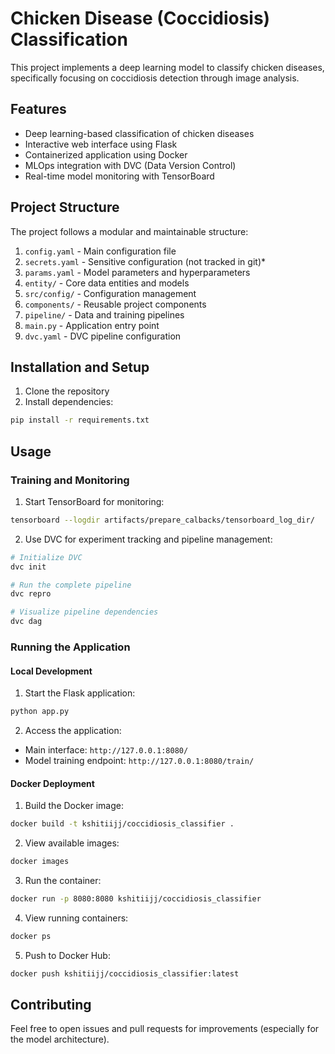 # Chicken Disease (Coccidiosis) Classification

This project implements a deep learning model to classify chicken diseases, specifically focusing on coccidiosis detection through image analysis.

## Features

- Deep learning-based classification of chicken diseases
- Interactive web interface using Flask
- Containerized application using Docker
- MLOps integration with DVC (Data Version Control)
- Real-time model monitoring with TensorBoard

## Project Structure

The project follows a modular and maintainable structure:

1. `config.yaml` - Main configuration file
2. `secrets.yaml` - Sensitive configuration (not tracked in git)*
3. `params.yaml` - Model parameters and hyperparameters
4. `entity/` - Core data entities and models
5. `src/config/` - Configuration management
6. `components/` - Reusable project components
7. `pipeline/` - Data and training pipelines
8. `main.py` - Application entry point
9. `dvc.yaml` - DVC pipeline configuration

## Installation and Setup

1. Clone the repository
2. Install dependencies:
```bash
pip install -r requirements.txt
```

## Usage

### Training and Monitoring

1. Start TensorBoard for monitoring:
```bash
tensorboard --logdir artifacts/prepare_calbacks/tensorboard_log_dir/
```

2. Use DVC for experiment tracking and pipeline management:
```bash
# Initialize DVC
dvc init

# Run the complete pipeline
dvc repro

# Visualize pipeline dependencies
dvc dag
```

### Running the Application

#### Local Development

1. Start the Flask application:
```bash
python app.py
```

2. Access the application:
- Main interface: `http://127.0.0.1:8080/`
- Model training endpoint: `http://127.0.0.1:8080/train/`

#### Docker Deployment

1. Build the Docker image:
```bash
docker build -t kshitiijj/coccidiosis_classifier .
```

2. View available images:
```bash
docker images
```

3. Run the container:
```bash
docker run -p 8080:8080 kshitiijj/coccidiosis_classifier
```

4. View running containers:
```bash
docker ps
```

5. Push to Docker Hub:
```bash
docker push kshitiijj/coccidiosis_classifier:latest
```

## Contributing

Feel free to open issues and pull requests for improvements (especially for the model architecture).
